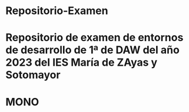 # Repositorio-Examen
# Repositorio de examen de entornos de desarrollo de 1ª de DAW del año 2023 del IES María de ZAyas y Sotomayor
# MONO

